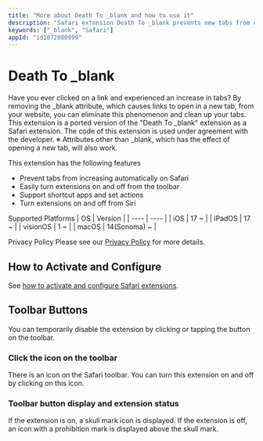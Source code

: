 ```yaml
---
title: "More about Death To _blank and how to use it"
description: "Safari extension Death To _blank prevents new tabs from opening automatically when you click on a link."
keywords: ["_blank", "Safari"]
appId: "id1672080999"
---
```


# Death To _blank
Have you ever clicked on a link and experienced an increase in tabs? By removing the _blank attribute, which causes links to open in a new tab, from your website, you can eliminate this phenomenon and clean up your tabs.
This extension is a ported version of the "Death To _blank" extension as a Safari extension. The code of this extension is used under agreement with the developer.
※ Attributes other than _blank, which has the effect of opening a new tab, will also work.

This extension has the following features
- Prevent tabs from increasing automatically on Safari
- Easily turn extensions on and off from the toolbar
- Support shortcut apps and set actions
- Turn extensions on and off from Siri

Supported Platforms
| OS | Version |
| ---- | ---- |
| iOS | 17 ~ |
| iPadOS | 17 ~ |
| visionOS | 1 ~ |
| macOS | 14(Sonoma) ~ |

Privacy Policy
Please see our [Privacy Policy](/en/privacy) for more details.

## How to Activate and Configure
See [how to activate and configure Safari extensions](/en/product/tips/safari_settings).

## Toolbar Buttons
You can temporarily disable the extension by clicking or tapping the button on the toolbar.
### Click the icon on the toolbar
There is an icon on the Safari toolbar. You can turn this extension on and off by clicking on this icon.
### Toolbar button display and extension status
If the extension is on, a skull mark icon is displayed. If the extension is off, an icon with a prohibition mark is displayed above the skull mark.